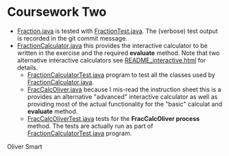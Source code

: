 Coursework Two
==============

- [Fraction.java](Fraction.java) is tested with [FractionTest.java](FractionTest.java). The 
  (verbose) test output is recorded in the git commit message.
- [FractionCalculator.java](FractionCalculator.java) this provides the interactive calculator to be written
  in the exercise and the required  **evaluate** method. Note that two alternative interactive calculators
  see [README_interactive.html](README_interactive.html) for details. 
  - [FractionCalculatorTest.java](FractionCalculatorTest.java) program to test all the classes used
    by [FractionCalculator.java](FractionCalculator.java). 
  - [FracCalcOliver.java](FracCalcOliver.java) because I mis-read the instruction sheet this 
    is a provides an alternative "advanced" interactive calculator as well as providing most of
    the actual functionality for the "basic" calculat and **evaluate** method.
  - [FracCalcOliverTest.java](FracCalcOliverTest.java) tests for the **FracCalcOliver process** method.
    The tests are actually run as part of [FractionCalculatorTest.java](FractionCalculatorTest.java) program.


Oliver Smart

